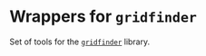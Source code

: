 # Wrappers for `gridfinder`

Set of tools for the [`gridfinder`](https://github.com/carderne/gridfinder) library.
